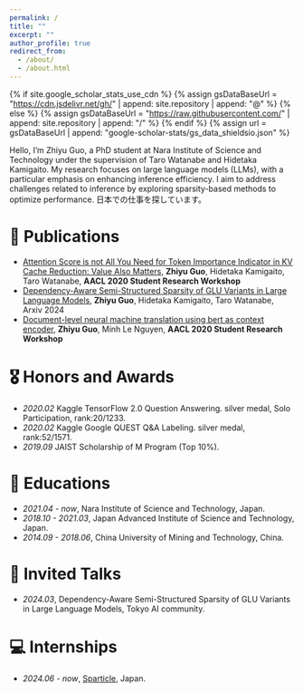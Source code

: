 ```yaml
---
permalink: /
title: ""
excerpt: ""
author_profile: true
redirect_from: 
  - /about/
  - /about.html
---
```


{% if site.google_scholar_stats_use_cdn %}
{% assign gsDataBaseUrl = "https://cdn.jsdelivr.net/gh/" | append: site.repository | append: "@" %}
{% else %}
{% assign gsDataBaseUrl = "https://raw.githubusercontent.com/" | append: site.repository | append: "/" %}
{% endif %}
{% assign url = gsDataBaseUrl | append: "google-scholar-stats/gs_data_shieldsio.json" %}

<span class='anchor' id='about-me'></span>

Hello, I’m Zhiyu Guo, a PhD student at Nara Institute of Science and Technology under the supervision of Taro Watanabe and Hidetaka Kamigaito. My research focuses on large language models (LLMs), with a particular emphasis on enhancing inference efficiency. I aim to address challenges related to inference by exploring sparsity-based methods to optimize performance. 日本での仕事を探しています。


<!-- # 🔥 News
- *2022.02*: &nbsp;🎉🎉 Lorem ipsum dolor sit amet, consectetur adipiscing elit. Vivamus ornare aliquet ipsum, ac tempus justo dapibus sit amet. 
- *2024.09*: &nbsp;🎉🎉 KV cache optimization work is accpe.  -->

# 📝 Publications 

<!-- <div class='paper-box'><div class='paper-box-image'><div><div class="badge">CVPR 2016</div><img src='images/500x300.png' alt="sym" width="100%"></div></div>
<div class='paper-box-text' markdown="1">

[Deep Residual Learning for Image Recognition](https://openaccess.thecvf.com/content_cvpr_2016/papers/He_Deep_Residual_Learning_CVPR_2016_paper.pdf)

**Kaiming He**, Xiangyu Zhang, Shaoqing Ren, Jian Sun

[**Project**](https://scholar.google.com/citations?view_op=view_citation&hl=zh-CN&user=DhtAFkwAAAAJ&citation_for_view=DhtAFkwAAAAJ:ALROH1vI_8AC) <strong><span class='show_paper_citations' data='DhtAFkwAAAAJ:ALROH1vI_8AC'></span></strong>
- Lorem ipsum dolor sit amet, consectetur adipiscing elit. Vivamus ornare aliquet ipsum, ac tempus justo dapibus sit amet. 
</div>
</div> -->
- [Attention Score is not All You Need for Token Importance Indicator in KV Cache Reduction: Value Also Matters](https://aclanthology.org/2024.emnlp-main.1178/), **Zhiyu Guo**, Hidetaka Kamigaito, Taro Watanabe, **AACL 2020  Student Research Workshop**
- [Dependency-Aware Semi-Structured Sparsity of GLU Variants in Large Language Models](https://arxiv.org/abs/2405.01943), **Zhiyu Guo**, Hidetaka Kamigaito, Taro Watanabe, Arxiv 2024
- [Document-level neural machine translation using bert as context encoder](https://aclanthology.org/2020.aacl-srw.15.pdf), **Zhiyu Guo**, Minh Le Nguyen, **AACL 2020  Student Research Workshop**

# 🎖 Honors and Awards
- *2020.02* Kaggle TensorFlow 2.0 Question Answering. silver medal, Solo Participation, rank:20/1233. 
- *2020.02* Kaggle Google QUEST Q&A Labeling. silver medal, rank:52/1571. 
- *2019.09* JAIST Scholarship of M Program (Top 10%). 

# 📖 Educations
- *2021.04 - now*, Nara Institute of Science and Technology, Japan.
- *2018.10 - 2021.03*, Japan Advanced Institute of Science and Technology, Japan. 
- *2014.09 - 2018.06*, China University of Mining and Technology, China. 

# 💬 Invited Talks
- *2024.03*, Dependency-Aware Semi-Structured Sparsity of GLU Variants in Large Language Models, Tokyo AI community. 

# 💻 Internships
- *2024.06 - now*, [Sparticle](https://www.sparticle.com//), Japan.